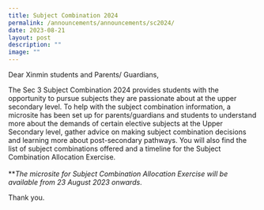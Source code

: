 ```yaml
---
title: Subject Combination 2024
permalink: /announcements/announcements/sc2024/
date: 2023-08-21
layout: post
description: ""
image: ""
---
```

Dear Xinmin students and Parents/ Guardians,

The Sec 3 Subject Combination 2024 provides students with the opportunity to pursue subjects they are passionate about at the upper secondary level. To help with the subject combination information, a microsite has been set up for parents/guardians and students to understand more about the demands of certain elective subjects at the Upper Secondary level, gather advice on making subject combination decisions and learning more about post-secondary pathways. You will also find the list of subject combinations offered and a timeline for the Subject Combination Allocation Exercise. <br><br>
***The microsite for Subject Combination Allocation Exercise will be available from 23 August 2023 onwards*.

Thank you.